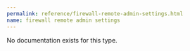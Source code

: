 ```yaml
---
permalink: reference/firewall-remote-admin-settings.html
name: firewall remote admin settings
---
```


No documentation exists for this type.